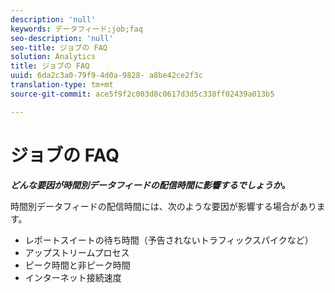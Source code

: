 ```yaml
---
description: 'null'
keywords: データフィード;job;faq
seo-description: 'null'
seo-title: ジョブの FAQ
solution: Analytics
title: ジョブの FAQ
uuid: 6da2c3a0-79f9-4d0a-9828- a8be42ce2f3c
translation-type: tm+mt
source-git-commit: ace5f9f2c003d8c0617d3d5c338ff02439a013b5

---
```



# ジョブの FAQ

***どんな要因が時間別データフィードの配信時間に影響するでしょうか。***

時間別データフィードの配信時間には、次のような要因が影響する場合があります。

* レポートスイートの待ち時間（予告されないトラフィックスパイクなど）
* アップストリームプロセス
* ピーク時間と非ピーク時間
* インターネット接続速度